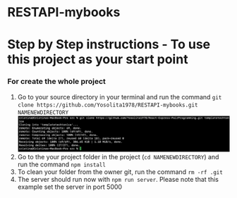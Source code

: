 # RESTAPI-mybooks

# Step by Step instructions - To use this project as your start point

### For create the whole project
1. Go to your source directory in your terminal and run the command `git clone https://github.com/Yosolita1978/RESTAPI-mybooks.git NAMENEWDIRECTORY`
![You will something like this in your terminal.](https://github.com/Yosolita1978/screenshoots/blob/main/template/Screen%20Shot%202022-03-20%20at%207.50.46%20PM.png?raw=true)
4. Go to the your project folder in the project (`cd NAMENEWDIRECTORY`) and run the command `npm install`
3. To clean your folder from the owner git, run the command `rm -rf .git`
4. The server should run now with `npm run server`. Please note that this example set the server in port 5000
